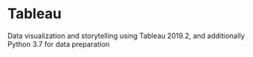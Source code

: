 # Tableau
Data visualization and storytelling using Tableau 2019.2, and additionally Python 3.7 for data preparation

